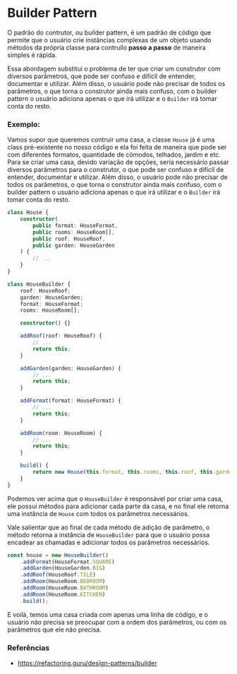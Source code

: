 # Builder Pattern

O padrão do contrutor, ou builder pattern, é um padrão de código que permite que o usuário crie instâncias complexas de um objeto usando métodos da própria classe para contruílo **passo a passo** de maneira simples é rápida.

Essa abordagem substitui o problema de ter que criar um construtor com diversos parâmetros, que pode ser confuso e difícil de entender, documentar e utilizar. Além disso, o usuário pode não precisar de todos os parâmetros, o que torna o construtor ainda mais confuso, com o builder pattern o usuário adiciona apenas o que irá utilizar e o `Builder` irá tomar conta do resto.

### Exemplo:

Vamos supor que queremos contruir uma casa, a classe `House` já é uma class pré-existente no nosso código e ela foi feita de maneira que pode ser com diferentes formatos, quantidade de cômodos, telhados, jardim e etc. Para se criar uma casa, devido variação de opções, seria necessário passar diversos parâmetros para o construtor, o que pode ser confuso e difícil de entender, documentar e utilizar. Além disso, o usuário pode não precisar de todos os parâmetros, o que torna o construtor ainda mais confuso, com o builder pattern o usuário adiciona apenas o que irá utilizar e o `Builder` irá tomar conta do resto.

```typescript
class House {
    constructor(
        public format: HouseFormat,
        public rooms: HouseRoom[],
        public roof: HouseRoof,
        public garden: HouseGarden
    ) {
        // ...
    }
}

class HouseBuilder {
    roof: HouseRoof;
    garden: HouseGarden;
    format: HouseFormat;
    rooms: HouseRoom[];

    constructor() {}

    addRoof(roof: HouseRoof) {
        // ...
        return this;
    }

    addGarden(garden: HouseGarden) {
        // ...
        return this;
    }

    addFormat(format: HouseFormat) {
        // ...
        return this;
    }

    addRoom(room: HouseRoom) {
        // ...
        return this;
    }

    build() {
        return new House(this.format, this.rooms, this.roof, this.garden);
    }
}
```

Podemos ver acima que o `HouseBuilder` é responsável por criar uma casa, ele possui métodos para adicionar cada parte da casa, e no final ele retorna uma instância de `House` com todos os parâmetros necessários.

Vale salientar que ao final de cada método de adição de parâmetro, o método retorna a instância de `HouseBuilder` para que o usuário possa encadear as chamadas e adicionar todos os parâmetros necessários.

```typescript
const house = new HouseBuilder()
    .addFormat(HouseFormat.SQUARE)
    .addGarden(HouseGarden.BIG)
    .addRoof(HouseRoof.TILE)
    .addRoom(HouseRoom.BEDROOM)
    .addRoom(HouseRoom.BATHROOM)
    .addRoom(HouseRoom.KITCHEN)
    .build();
```

E voilà, temos uma casa criada com apenas uma linha de código, e o usuário não precisa se preocupar com a ordem dos parâmetros, ou com os parâmetros que ele não precisa.

### Referências

- https://refactoring.guru/design-patterns/builder
